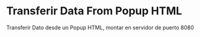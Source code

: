 # Transferir Data From Popup HTML
Transferir Dato desde un Popup HTML, montar en servidor de puerto 8080
